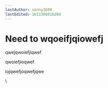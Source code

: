 ```yaml
---
lastAuthor: sonny3690
lastEdited: 1611306016204
---
```

# Need to wqoeifjqiowefj

qwejqwoiefjiqwef

qwoiefjioqwef

iojqwefjoqwefjqwe

\
